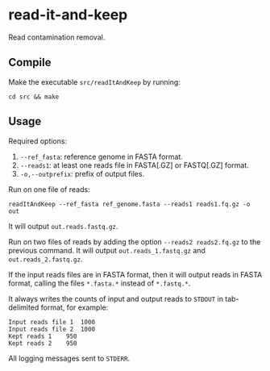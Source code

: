 # read-it-and-keep
Read contamination removal.


## Compile
Make the executable `src/readItAndKeep` by running:
```
cd src && make
```

## Usage
Required options:
1. `--ref_fasta`: reference genome in FASTA format.
2. `--reads1`: at least one reads file in FASTA[.GZ] or FASTQ[.GZ] format.
3. `-o,--outprefix`: prefix of output files.


Run on one file of reads:
```
readItAndKeep --ref_fasta ref_genome.fasta --reads1 reads1.fq.gz -o out
```
It will output `out.reads.fastq.gz`.

Run on two files of reads by adding the option `--reads2 reads2.fq.gz` to the
previous command. It will output `out.reads_1.fastq.gz` and
`out.reads_2.fastq.gz`.

If the input reads files are in FASTA format, then it will output reads in
FASTA format, calling the files `*.fasta.*` instead of `*.fastq.*`.

It always writes the counts of input and output reads to `STDOUT` in
tab-delimited format, for example:
```
Input reads file 1	1000
Input reads file 2	1000
Kept reads 1	950
Kept reads 2	950
```
All logging messages sent to `STDERR`.
